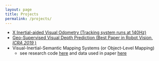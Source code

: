 ```yaml
---
layout: page
title: Projects
permalink: /projects/
---
```


- [X Inertial-aided Visual Odometry (Tracking system runs at 140Hz)](xivo/index.html)
- [Geo-Supervised Visual Depth Prediction (Best Paper in Robot Vision, *ICRA 2019* )](icra19/index.html)
- Visual-Inertial-Semantic Mapping Systems (or Object-Level Mapping)
  - see research code [here](https://github.com/feixh/VISMA-tracker) and data used in paper [here](https://github.com/feixh/VISMA)

